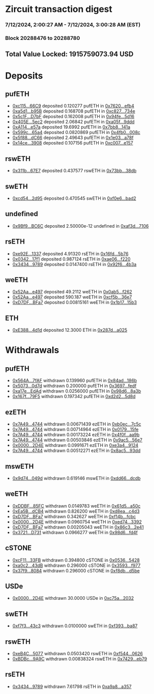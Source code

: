 # Zircuit transaction digest
### 7/12/2024, 2:00:27 AM - 7/12/2024, 3:00:28 AM (EST)
### Block 20288476 to 20288780

## Total Value Locked: 1915759073.94 USD

# Deposits
## pufETH
- [0xc115...66C9](https://etherscan.io/address/0xc1154c7A4333B2bDa8cAB142015655B8789166C9) deposited 0.120277 pufETH in [0x7620...efb4](https://etherscan.io/tx/0xc1154c7A4333B2bDa8cAB142015655B8789166C9)
- [0xa5d1...b95B](https://etherscan.io/address/0xa5d12342cDf7262989e130399c6d69E87888b95B) deposited 0.168708 pufETH in [0xc827...734e](https://etherscan.io/tx/0xa5d12342cDf7262989e130399c6d69E87888b95B)
- [0x5c1F...D7bF](https://etherscan.io/address/0x5c1F30F30A1bE3b0c68dCf6386B5B0cDDdE6D7bF) deposited 0.162008 pufETH in [0x94fe...5d16](https://etherscan.io/tx/0x5c1F30F30A1bE3b0c68dCf6386B5B0cDDdE6D7bF)
- [0x405E...5ec2](https://etherscan.io/address/0x405E972D5B8A5888311ad881c6f5Bf9184795ec2) deposited 2.06842 pufETH in [0xa05f...9ddd](https://etherscan.io/tx/0x405E972D5B8A5888311ad881c6f5Bf9184795ec2)
- [0xA114...e57a](https://etherscan.io/address/0xA114e59DBA3235Ee4c7286E44bC62E03A55Fe57a) deposited 19.6992 pufETH in [0x7bb8...141a](https://etherscan.io/tx/0xA114e59DBA3235Ee4c7286E44bC62E03A55Fe57a)
- [0x599c...65a4](https://etherscan.io/address/0x599cb87C0bb0D00190E7565196Ba99c3dc4265a4) deposited 0.0820869 pufETH in [0x4fb0...008c](https://etherscan.io/tx/0x599cb87C0bb0D00190E7565196Ba99c3dc4265a4)
- [0x5f88...dC66](https://etherscan.io/address/0x5f887C9A55F5029F59D678518b19Bcf0250AdC66) deposited 2.49643 pufETH in [0x1e03...a78f](https://etherscan.io/tx/0x5f887C9A55F5029F59D678518b19Bcf0250AdC66)
- [0x14ce...3908](https://etherscan.io/address/0x14ceaEaFed3776fC9614Bc84616ea5c16d783908) deposited 0.107156 pufETH in [0xc007...e157](https://etherscan.io/tx/0x14ceaEaFed3776fC9614Bc84616ea5c16d783908)
## rswETH
- [0x311b...67E7](https://etherscan.io/address/0x311bF07c40E285fEdC8EAcEcd352553607B267E7) deposited 0.437577 rswETH in [0x73bb...38db](https://etherscan.io/tx/0x311bF07c40E285fEdC8EAcEcd352553607B267E7)
## swETH
- [0xcd54...2d95](https://etherscan.io/address/0xcd54A017A1be3BccDe6035D39906c177FA5A2d95) deposited 0.470545 swETH in [0xf0e6...bad2](https://etherscan.io/tx/0xcd54A017A1be3BccDe6035D39906c177FA5A2d95)
## undefined
- [0x9Bf9...BC6C](https://etherscan.io/address/0x9Bf90dFf0Db4dcA34846f53a79D22819A31FBC6C) deposited 2.50000e-12 undefined in [0xaf3d...7106](https://etherscan.io/tx/0x9Bf90dFf0Db4dcA34846f53a79D22819A31FBC6C)
## rsETH
- [0xe92E...1337](https://etherscan.io/address/0xe92Eeeff0551b9Af7DB1D32aFbEE1FdB49BB1337) deposited 4.91320 rsETH in [0x16fd...5b76](https://etherscan.io/tx/0xe92Eeeff0551b9Af7DB1D32aFbEE1FdB49BB1337)
- [0x0342...17f1](https://etherscan.io/address/0x0342dB7FB9547dfcbd59E52f8C18F806996D17f1) deposited 0.987124 rsETH in [0xae06...f220](https://etherscan.io/tx/0x0342dB7FB9547dfcbd59E52f8C18F806996D17f1)
- [0x3434...9789](https://etherscan.io/address/0x34349c5569e7B846c3558961552D2202760A9789) deposited 0.0147400 rsETH in [0x92f6...4b3a](https://etherscan.io/tx/0x34349c5569e7B846c3558961552D2202760A9789)
## weETH
- [0x52Aa...e497](https://etherscan.io/address/0x52Aa899454998Be5b000Ad077a46Bbe360F4e497) deposited 49.2112 weETH in [0x0ab5...f262](https://etherscan.io/tx/0x52Aa899454998Be5b000Ad077a46Bbe360F4e497)
- [0x52Aa...e497](https://etherscan.io/address/0x52Aa899454998Be5b000Ad077a46Bbe360F4e497) deposited 590.187 weETH in [0xcf5b...36e7](https://etherscan.io/tx/0x52Aa899454998Be5b000Ad077a46Bbe360F4e497)
- [0xD7DF...BFa7](https://etherscan.io/address/0xD7DF7E085214743530afF339aFC420c7c720BFa7) deposited 0.00815161 weETH in [0x1b17...15b3](https://etherscan.io/tx/0xD7DF7E085214743530afF339aFC420c7c720BFa7)
## ETH
- [0xE388...4d1d](https://etherscan.io/address/0xE38837BDB470ceB95a14831715ACB74344b64d1d) deposited 12.3000 ETH in [0x287d...a025](https://etherscan.io/tx/0xE38837BDB470ceB95a14831715ACB74344b64d1d)
# Withdrawals
## pufETH
- [0x564A...7fAF](https://etherscan.io/address/0x564Af80460f6d4eB1f243e7A4FcF5dFE1Ec87fAF) withdrawn 0.139960 pufETH in [0x84ad...186b](https://etherscan.io/tx/0x564Af80460f6d4eB1f243e7A4FcF5dFE1Ec87fAF)
- [0x5073...0d7d](https://etherscan.io/address/0x5073617d7fAD626f14B74beE63f4b3c2afBa0d7d) withdrawn 0.200000 pufETH in [0x3697...fedf](https://etherscan.io/tx/0x5073617d7fAD626f14B74beE63f4b3c2afBa0d7d)
- [0xa17e...EdAd](https://etherscan.io/address/0xa17eCF8A90477b7fF116F0e0C883B817Cb27EdAd) withdrawn 0.0256000 pufETH in [0x98d6...8a3b](https://etherscan.io/tx/0xa17eCF8A90477b7fF116F0e0C883B817Cb27EdAd)
- [0x167f...79F5](https://etherscan.io/address/0x167fB05cBb678992276545886b2bB833445F79F5) withdrawn 0.197342 pufETH in [0xd2d2...5d8d](https://etherscan.io/tx/0x167fB05cBb678992276545886b2bB833445F79F5)
## ezETH
- [0x7A49...4744](https://etherscan.io/address/0x7A493Be5c2ce014cD049Bf178a1ac0Db1B434744) withdrawn 0.00671439 ezETH in [0xb0ec...7c5c](https://etherscan.io/tx/0x7A493Be5c2ce014cD049Bf178a1ac0Db1B434744)
- [0x7A49...4744](https://etherscan.io/address/0x7A493Be5c2ce014cD049Bf178a1ac0Db1B434744) withdrawn 0.00714964 ezETH in [0x0179...15fe](https://etherscan.io/tx/0x7A493Be5c2ce014cD049Bf178a1ac0Db1B434744)
- [0x7A49...4744](https://etherscan.io/address/0x7A493Be5c2ce014cD049Bf178a1ac0Db1B434744) withdrawn 0.00173224 ezETH in [0x4f0f...aa9b](https://etherscan.io/tx/0x7A493Be5c2ce014cD049Bf178a1ac0Db1B434744)
- [0x7A49...4744](https://etherscan.io/address/0x7A493Be5c2ce014cD049Bf178a1ac0Db1B434744) withdrawn 0.00503846 ezETH in [0x9ac5...56e7](https://etherscan.io/tx/0x7A493Be5c2ce014cD049Bf178a1ac0Db1B434744)
- [0x0000...2D4E](https://etherscan.io/address/0x000000dF34E2422bb7744BC93Ab7594d371E2D4E) withdrawn 0.0991671 ezETH in [0xe3a4...9124](https://etherscan.io/tx/0x000000dF34E2422bb7744BC93Ab7594d371E2D4E)
- [0x7A49...4744](https://etherscan.io/address/0x7A493Be5c2ce014cD049Bf178a1ac0Db1B434744) withdrawn 0.00512271 ezETH in [0x8ac5...93dd](https://etherscan.io/tx/0x7A493Be5c2ce014cD049Bf178a1ac0Db1B434744)
## mswETH
- [0x9d74...049d](https://etherscan.io/address/0x9d74614F021Eec70166365b4DB5B8F73C772049d) withdrawn 0.619146 mswETH in [0xdd66...dcdb](https://etherscan.io/tx/0x9d74614F021Eec70166365b4DB5B8F73C772049d)
## weETH
- [0xDDBF...85FC](https://etherscan.io/address/0xDDBF5054E55f512D9c739D6410ae45F22E3485FC) withdrawn 0.0149783 weETH in [0x61d5...a50c](https://etherscan.io/tx/0xDDBF5054E55f512D9c739D6410ae45F22E3485FC)
- [0xEa5B...dCB4](https://etherscan.io/address/0xEa5B4521334FC4916ce46b34478c6ba4b660dCB4) withdrawn 0.826200 weETH in [0xd8ea...c4d3](https://etherscan.io/tx/0xEa5B4521334FC4916ce46b34478c6ba4b660dCB4)
- [0xD7DF...BFa7](https://etherscan.io/address/0xD7DF7E085214743530afF339aFC420c7c720BFa7) withdrawn 0.342627 weETH in [0xf14b...fcbc](https://etherscan.io/tx/0xD7DF7E085214743530afF339aFC420c7c720BFa7)
- [0x0000...2D4E](https://etherscan.io/address/0x000000dF34E2422bb7744BC93Ab7594d371E2D4E) withdrawn 0.0960754 weETH in [0xed74...3392](https://etherscan.io/tx/0x000000dF34E2422bb7744BC93Ab7594d371E2D4E)
- [0xD7DF...BFa7](https://etherscan.io/address/0xD7DF7E085214743530afF339aFC420c7c720BFa7) withdrawn 0.00205043 weETH in [0x86c3...2e41](https://etherscan.io/tx/0xD7DF7E085214743530afF339aFC420c7c720BFa7)
- [0x3721...D731](https://etherscan.io/address/0x372130f783BA1B5f120555F992E80fd18C4CD731) withdrawn 0.0966277 weETH in [0x98d6...fd4f](https://etherscan.io/tx/0x372130f783BA1B5f120555F992E80fd18C4CD731)
## cSTONE
- [0xcF11...33FB](https://etherscan.io/address/0xcF11aaD4609a77dbdC4d01db73Dd7ab23Af033FB) withdrawn 0.394800 cSTONE in [0x0536...5428](https://etherscan.io/tx/0xcF11aaD4609a77dbdC4d01db73Dd7ab23Af033FB)
- [0xa0c2...43dB](https://etherscan.io/address/0xa0c29b5769F82E61e6dAA32120B44936eC1F43dB) withdrawn 0.296000 cSTONE in [0x3593...f977](https://etherscan.io/tx/0xa0c29b5769F82E61e6dAA32120B44936eC1F43dB)
- [0x37f9...8084](https://etherscan.io/address/0x37f9011DD78ccC6112Ba9012c004d32513908084) withdrawn 0.296000 cSTONE in [0xf8db...d5be](https://etherscan.io/tx/0x37f9011DD78ccC6112Ba9012c004d32513908084)
## USDe
- [0x0000...2D4E](https://etherscan.io/address/0x000000dF34E2422bb7744BC93Ab7594d371E2D4E) withdrawn 30.0000 USDe in [0xc75a...2032](https://etherscan.io/tx/0x000000dF34E2422bb7744BC93Ab7594d371E2D4E)
## swETH
- [0xf7f3...43c3](https://etherscan.io/address/0xf7f321241195e75a993EEb2F37697D86f68043c3) withdrawn 0.0100000 swETH in [0xf393...ba87](https://etherscan.io/tx/0xf7f321241195e75a993EEb2F37697D86f68043c3)
## rswETH
- [0xeB4C...5077](https://etherscan.io/address/0xeB4CFB5bD057f9DdDCEc419389750f203Af95077) withdrawn 0.0503420 rswETH in [0xf544...0626](https://etherscan.io/tx/0xeB4CFB5bD057f9DdDCEc419389750f203Af95077)
- [0xBDBc...9A9C](https://etherscan.io/address/0xBDBcF4032a83B5f84ab4eb506508315e3c7c9A9C) withdrawn 0.00838324 rswETH in [0x7429...eb79](https://etherscan.io/tx/0xBDBcF4032a83B5f84ab4eb506508315e3c7c9A9C)
## rsETH
- [0x3434...9789](https://etherscan.io/address/0x34349c5569e7B846c3558961552D2202760A9789) withdrawn 7.61798 rsETH in [0xa9a8...a357](https://etherscan.io/tx/0x34349c5569e7B846c3558961552D2202760A9789)
